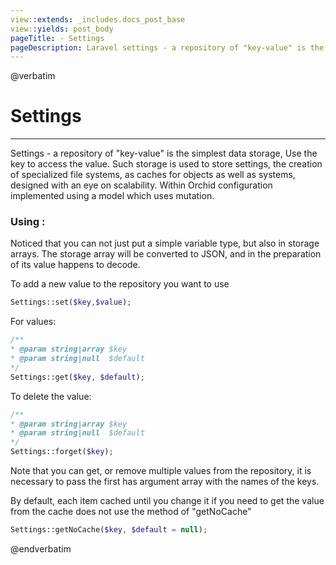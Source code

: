 ```yaml
---
view::extends: _includes.docs_post_base
view::yields: post_body
pageTitle: - Settings
pageDescription: Laravel settings - a repository of "key-value" is the simplest data storage
---
```

@verbatim
# Settings
----------

Settings - a repository of "key-value" is the simplest data storage,
Use the key to access the value. Such storage is used to store settings,
 the creation of specialized file systems, as caches for objects as well as systems,
designed with an eye on scalability. Within Orchid configuration implemented using a model which uses mutation.
### Using :
	

Noticed that you can not just put a simple variable type, but also in storage arrays.
The storage array will be converted to JSON, and in the preparation of its value happens to decode.


To add a new value to the repository you want to use
```php
Settings::set($key,$value);
```

For values:
```php
/**
* @param string|array $key
* @param string|null  $default
*/
Settings::get($key, $default);
```

To delete the value:
```php
/**
* @param string|array $key
* @param string|null  $default
*/
Settings::forget($key);
```


Note that you can get, or remove multiple values ​​from the repository, it is necessary to pass the first has argument array with the names of the keys.



By default, each item cached until you change it if you need to get the value from the cache does not use the method of "getNoCache"
```php
Settings::getNoCache($key, $default = null);
```
@endverbatim

